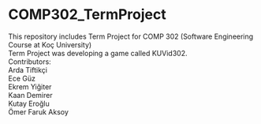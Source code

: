 # COMP302_TermProject
 This repository includes Term Project for COMP 302 (Software Engineering Course at Koç University)\
 Term Project was developing a game called KUVid302.\
Contributors:\
Arda Tiftikçi\
Ece Güz\
Ekrem Yiğiter\
Kaan Demirer\
Kutay Eroğlu\
Ömer Faruk Aksoy
